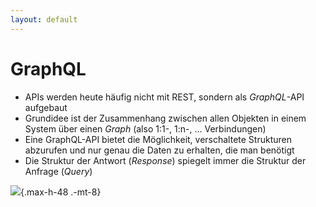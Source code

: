 ```yaml
---
layout: default
---
```


<Footer
    text="🌍 Grundlagen betrieblicher Webanwendungen"
/>

# GraphQL <SubHeading text="Alternative zu REST"/>

<div class="grid grid-cols-12 gap-6">
<div class="col-span-10">

- APIs werden heute häufig nicht mit REST, sondern als _GraphQL_-API aufgebaut
- Grundidee ist der Zusammenhang zwischen allen Objekten in einem System über einen _Graph_ (also 1:1-, 1:n-, ... Verbindungen)
- Eine GraphQL-API bietet die Möglichkeit, verschaltete Strukturen abzurufen und nur genau die Daten zu erhalten, die man benötigt
- Die Struktur der Antwort (_Response_) spiegelt immer die Struktur der Anfrage (_Query_)

</div>
<div class="col-span-12">

![](/images/graphql-query-response.gif){.max-h-48 .-mt-8}

</div>
</div>

<PageNumber/>

